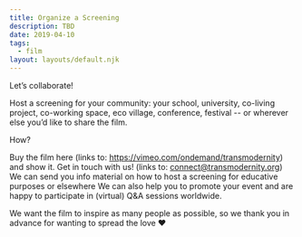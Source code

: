 ```yaml
---
title: Organize a Screening
description: TBD
date: 2019-04-10
tags:
  - film
layout: layouts/default.njk
---
```


Let’s collaborate!

Host a screening for your community: your school, university, co-living project, co-working space, eco village, conference, festival -- or wherever else you’d like to share the film.

How?

Buy the film here (links to: https://vimeo.com/ondemand/transmodernity) and show it.
Get in touch with us! (links to: connect@transmodernity.org)
We can send you info material on how to host a screening for educative purposes or elsewhere
We can also help you to promote your event and are happy to participate in (virtual) Q&A sessions worldwide.

We want the film to inspire as many people as possible, so we thank you in advance for wanting to spread the love ❤︎

